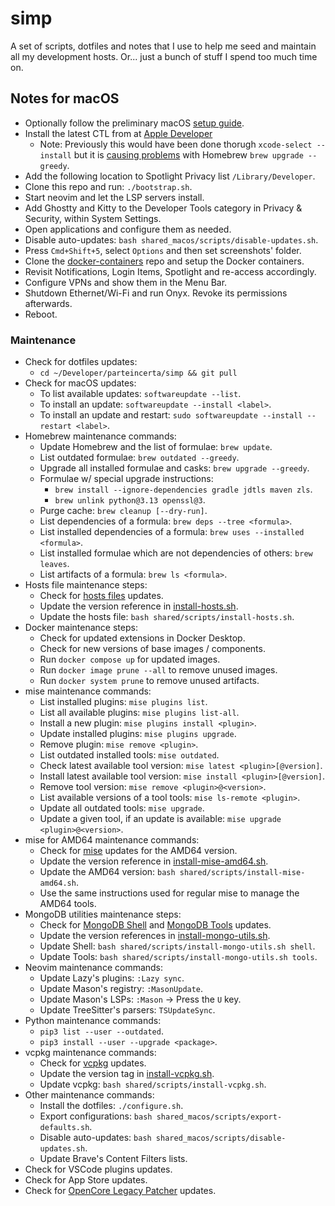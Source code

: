 # simp
A set of scripts, dotfiles and notes that I use to help me seed and maintain all
my development hosts. Or... just a bunch of stuff I spend too much time on.

## Notes for macOS
- Optionally follow the preliminary macOS [setup guide](macos/README.md).
- Install the latest CTL from at [Apple Developer][macos-notes-01]
  - Note: Previously this would have been done thorugh `xcode-select --install`
    but it is [causing problems][macos-notes-02] with Homebrew `brew upgrade --greedy`.
- Add the following location to Spotlight Privacy list `/Library/Developer`.
- Clone this repo and run: `./bootstrap.sh`.
- Start neovim and let the LSP servers install.
- Add Ghostty and Kitty to the Developer Tools category in Privacy & Security,
  within System Settings.
- Open applications and configure them as needed.
- Disable auto-updates: `bash shared_macos/scripts/disable-updates.sh`.
- Press `Cmd+Shift+5`, select `Options` and then set screenshots' folder.
- Clone the [docker-containers][macos-notes-03]
  repo and setup the Docker containers.
- Revisit Notifications, Login Items, Spotlight and re-access accordingly.
- Configure VPNs and show them in the Menu Bar.
- Shutdown Ethernet/Wi-Fi and run Onyx. Revoke its permissions afterwards.
- Reboot.

[macos-notes-01]: https://developer.apple.com/download/all/
[macos-notes-02]: https://github.com/orgs/Homebrew/discussions/5723#discussioncomment-11185411
[macos-notes-03]: https://github.com/parteincerta/docker-containers

### Maintenance
- Check for dotfiles updates:
  * `cd ~/Developer/parteincerta/simp && git pull`
- Check for macOS updates:
  * To list available updates: `softwareupdate --list`.
  * To install an update: `softwareupdate --install <label>`.
  * To install an update and restart: `sudo softwareupdate --install --restart <label>`.
- Homebrew maintenance commands:
  * Update Homebrew and the list of formulae: `brew update`.
  * List outdated formulae: `brew outdated --greedy`.
  * Upgrade all installed formulae and casks: `brew upgrade --greedy`.
  * Formulae w/ special upgrade instructions:
    * `brew install --ignore-dependencies gradle jdtls maven zls`.
    * `brew unlink python@3.13 openssl@3`.
  * Purge cache: `brew cleanup [--dry-run]`.
  * List dependencies of a formula: `brew deps --tree <formula>`.
  * List installed dependencies of a formula: `brew uses --installed <formula>`.
  * List installed formulae which are not dependencies of others: `brew leaves`.
  * List artifacts of a formula: `brew ls <formula>`.
- Hosts file maintenance steps:
  * Check for [hosts files][macos-maintenance-01] updates.
  * Update the version reference in
    [install-hosts.sh](shared/scripts/install-hosts.sh).
  * Update the hosts file: `bash shared/scripts/install-hosts.sh`.
- Docker maintenance steps:
	- Check for updated extensions in Docker Desktop.
	- Check for new versions of base images / components.
	- Run `docker compose up` for updated images.
	- Run `docker image prune --all` to remove unused images.
	- Run `docker system prune` to remove unused artifacts.
- mise maintenance commands:
  * List installed plugins: `mise plugins list`.
  * List all available plugins: `mise plugins list-all`.
  * Install a new plugin: `mise plugins install <plugin>`.
  * Update installed plugins: `mise plugins upgrade`.
  * Remove plugin: `mise remove <plugin>`.
  * List outdated installed tools: `mise outdated`.
  * Check latest available tool version: `mise latest <plugin>[@version]`.
  * Install latest available tool version: `mise install <plugin>[@version]`.
  * Remove tool version: `mise remove <plugin>@<version>`.
  * List available versions of a tool tools: `mise ls-remote <plugin>`.
  * Update all outdated tools: `mise upgrade`.
  * Update a given tool, if an update is available: `mise upgrade <plugin>@<version>`.
- mise for AMD64 maintenance commands:
  * Check for [mise][macos-maintenance-05] updates for the AMD64 version.
  * Update the version reference in
    [install-mise-amd64.sh](shared/scripts/install-mise-amd64.sh).
  * Update the AMD64 version: `bash shared/scripts/install-mise-amd64.sh`.
  * Use the same instructions used for regular mise to manage the AMD64 tools.
- MongoDB utilities maintenance steps:
  * Check for [MongoDB Shell][macos-maintenance-02] and
    [MongoDB Tools][macos-maintenance-03] updates.
  * Update the version references in
    [install-mongo-utils.sh](shared/scripts/install-mongo-utils.sh).
  * Update Shell: `bash shared/scripts/install-mongo-utils.sh shell`.
  * Update Tools: `bash shared/scripts/install-mongo-utils.sh tools`.
- Neovim maintenance commands:
  * Update Lazy's plugins: `:Lazy sync`.
  * Update Mason's registry: `:MasonUpdate`.
  * Update Mason's LSPs: `:Mason` -> Press the `U` key.
  * Update TreeSitter's parsers: `TSUpdateSync`.
- Python maintenance commands:
  * `pip3 list --user --outdated`.
  * `pip3 install --user --upgrade <package>`.
- vcpkg maintenance commands:
  * Check for [vcpkg][macos-maintenance-06] updates.
  * Update the version tag in [install-vcpkg.sh](shared/scripts/install-vcpkg.sh).
  * Update vcpkg: `bash shared/scripts/install-vcpkg.sh`.
- Other maintenance commands:
  * Install the dotfiles: `./configure.sh`.
  * Export configurations: `bash shared_macos/scripts/export-defaults.sh`.
  * Disable auto-updates: `bash shared_macos/scripts/disable-updates.sh`.
  * Update Brave's Content Filters lists.
- Check for VSCode plugins updates.
- Check for App Store updates.
- Check for [OpenCore Legacy Patcher][macos-maintenance-04] updates.

[macos-maintenance-01]: https://github.com/StevenBlack/hosts/releases
[macos-maintenance-02]: https://github.com/mongodb-js/mongosh/releases
[macos-maintenance-03]: https://github.com/mongodb/mongo-tools/tags
[macos-maintenance-04]: https://github.com/dortania/OpenCore-Legacy-Patcher/releases
[macos-maintenance-05]: https://github.com/jdx/mise/releases
[macos-maintenance-06]: https://github.com/microsoft/vcpkg/releases
